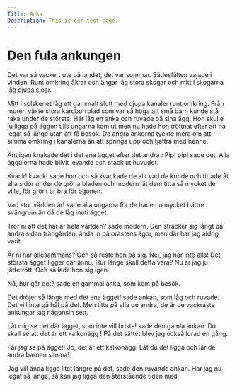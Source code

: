 ```yaml
---
Title: Anka
Description: This is our test page.
---
```


Den fula ankungen
==========================

Det var så vackert ute på landet, det var sommar.  Sädesfälten vajade i vinden. Runt omkring åkrar och ängar låg stora skogar och mitt i skogarna låg djupa sjöar.  

Mitt i solskenet låg ett gammalt slott med djupa kanaler runt omkring. Från muren växte stora kardborrblad som var så höga att små barn kunde stå raka under de största. Här låg en anka och ruvade på sina ägg. Hon skulle ju ligga på äggen tills ungarna kom ut men nu hade hon tröttnat efter att ha legat så länge utan att få besök. De andra ankorna tyckte mera om att simma omkring i kanalerna än att springa upp och tjattra med henne.

Äntligen knakade det i det ena ägget efter det andra : Pip! pip! sade det. Alla äggulorna hade blivit levande och stack ut huvudet.

Kvack! kvack! sade hon och så kvackade de allt vad de kunde och tittade åt alla sidor under de gröna bladen och modern lät dem titta så mycket de ville, för grönt är bra för ögonen.

Vad stor världen är! sade alla ungarna för de hade nu mycket bättre svängrum än då de låg inuti ägget.

Tror ni att det här är hela världen? sade modern. Den sträcker sig långt på andra sidan trädgården, ända in på prästens ägor,  men där har jag aldrig varit.

Är ni här allesammans? Och så reste hon på sig. Nej, jag har inte alla! Det största ägget ligger där ännu. Hur länge skall detta vara? Nu är jag ju jättetrött! Och så lade hon sig igen.

Nå, hur går det? sade en gammal anka, som kom på besök.

Det dröjer så länge med det ena ägget! sade ankan, som låg och ruvade. Det vill inte gå hål på det. Men titta på alla de andra, de är de vackraste ankungar jag någonsin sett.

Låt mig se det där ägget, som inte vill brista! sade den gamla ankan. Du skall se att det är ett kalkonägg ! På det sättet blev jag också lurad en gång.

Får jag se på ägget! Jo, det är ett kalkonägg! Låt du det ligga och lär de andra barnen simma!

Jag vill ändå ligga litet längre på det, sade den ruvande ankan. Har jag nu legat så länge, så kan jag ligga den återstående tiden med.




